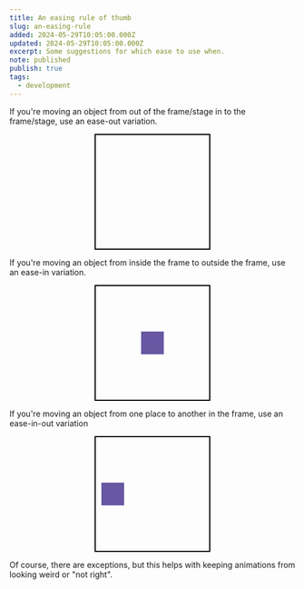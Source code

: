 ```yaml
---
title: An easing rule of thumb
slug: an-easing-rule
added: 2024-05-29T10:05:00.000Z
updated: 2024-05-29T10:05:00.000Z
excerpt: Some suggestions for which ease to use when.
note: published
publish: true
tags:
  - development
---
```


If you're moving an object from out of the frame/stage in to the frame/stage, use an ease-out variation.

<div class="box">
<div class="object object1"></div>
</div>

If you're moving an object from inside the frame to outside the frame, use an ease-in variation.

<div class="box">
<div class="object object2"></div>
</div>

If you're moving an object from one place to another in the frame, use an ease-in-out variation

<div class="box">
<div class="object object3"></div>
</div>

Of course, there are exceptions, but this helps with keeping animations from looking weird or "not right".

<style>
	.box {
		width: 200px;
		height: 200px;
		position: relative;
		margin: auto;
		border: 2px solid black;
		overflow: hidden;
	}
	
	.dark-mode .box {
		border: 2px solid white;
	}

	.object {
		width: 40px;
		height: 40px;
		top: 80px;
		position: absolute;
		background: #6858a3;
	}
	
	@keyframes object1 {
		0% { transform: translate(0px, 0px) }
		20% { transform: translate(0px, 0px) }
		80% { transform: translate(125px, 0px) }
		100% { transform: translate(125px, 0px) }
	}

	.object1 {
		left: -45px;
		animation: object1 2.6s cubic-bezier(0.39, 0.575, 0.565, 1) infinite;
	}

	@keyframes object2 {
		0% { transform: translate(0px, 0px) }
		20% { transform: translate(0px, 0px) }
		80% { transform: translate(125px, 0px) }
		100% { transform: translate(125px, 0px) }
	}

	.object2 {
		left: 80px;
		animation: object2 2.6s cubic-bezier(0.47, 0, 0.745, 0.715) infinite;
	}

	@keyframes object3 {
		0% { transform: translate(0px, 0px) }
		10% { transform: translate(0px, 0px) }
		50% { transform: translate(140px, 0px) }
		60% { transform: translate(140px, 0px) }
		100% { transform: translate(0px, 0px) }
	}

	.object3 {
		left: 10px;
		animation: object3 4s cubic-bezier(0.445, 0.05, 0.55, 0.95) infinite;
	}
	
</style>
